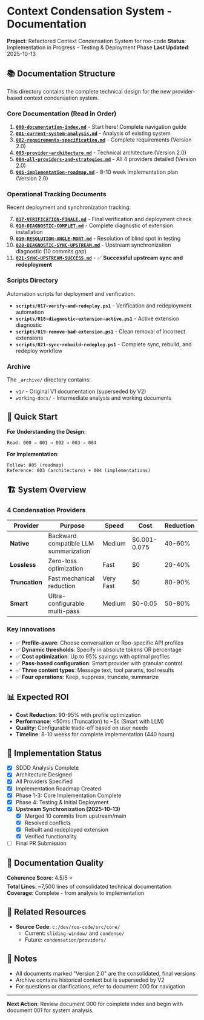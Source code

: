 # Context Condensation System - Documentation

**Project**: Refactored Context Condensation System for roo-code
**Status**: Implementation in Progress - Testing & Deployment Phase
**Last Updated**: 2025-10-13

## 📚 Documentation Structure

This directory contains the complete technical design for the new provider-based context condensation system.

### Core Documentation (Read in Order)

1. **[`000-documentation-index.md`](000-documentation-index.md)** - Start here! Complete navigation guide
2. **[`001-current-system-analysis.md`](001-current-system-analysis.md)** - Analysis of existing system
3. **[`002-requirements-specification.md`](002-requirements-specification.md)** - Complete requirements (Version 2.0)
4. **[`003-provider-architecture.md`](003-provider-architecture.md)** - Technical architecture (Version 2.0)
5. **[`004-all-providers-and-strategies.md`](004-all-providers-and-strategies.md)** - All 4 providers detailed (Version 2.0)
6. **[`005-implementation-roadmap.md`](005-implementation-roadmap.md)** - 8-10 week implementation plan (Version 2.0)

### Operational Tracking Documents

Recent deployment and synchronization tracking:

7. **[`017-VERIFICATION-FINALE.md`](017-VERIFICATION-FINALE.md)** - Final verification and deployment check
8. **[`018-DIAGNOSTIC-COMPLET.md`](018-DIAGNOSTIC-COMPLET.md)** - Complete diagnostic of extension installation
9. **[`019-RESOLUTION-ANGLE-MORT.md`](019-RESOLUTION-ANGLE-MORT.md)** - Resolution of blind spot in testing
10. **[`020-DIAGNOSTIC-SYNC-UPSTREAM.md`](020-DIAGNOSTIC-SYNC-UPSTREAM.md)** - Upstream synchronization diagnostic (10 commits gap)
11. **[`021-SYNC-UPSTREAM-SUCCESS.md`](021-SYNC-UPSTREAM-SUCCESS.md)** - ✅ **Successful upstream sync and redeployment**

### Scripts Directory

Automation scripts for deployment and verification:
- **`scripts/017-verify-and-redeploy.ps1`** - Verification and redeployment automation
- **`scripts/018-diagnostic-extension-active.ps1`** - Active extension diagnostic
- **`scripts/019-remove-bad-extension.ps1`** - Clean removal of incorrect extensions
- **`scripts/021-sync-rebuild-redeploy.ps1`** - Complete sync, rebuild, and redeploy workflow

### Archive

The `_archive/` directory contains:
- `v1/` - Original V1 documentation (superseded by V2)
- `working-docs/` - Intermediate analysis and working documents

## 🎯 Quick Start

**For Understanding the Design**:
```
Read: 000 → 001 → 002 → 003 → 004
```

**For Implementation**:
```
Follow: 005 (roadmap)
Reference: 003 (architecture) + 004 (implementations)
```

## 🏗️ System Overview

### 4 Condensation Providers

| Provider | Purpose | Speed | Cost | Reduction |
|----------|---------|-------|------|-----------|
| **Native** | Backward compatible LLM summarization | Medium | $0.001-0.075 | 40-60% |
| **Lossless** | Zero-loss optimization | Fast | $0 | 20-40% |
| **Truncation** | Fast mechanical reduction | Very Fast | $0 | 80-90% |
| **Smart** | Ultra-configurable multi-pass | Medium | $0-0.05 | 50-80% |

### Key Innovations

- ✅ **Profile-aware**: Choose conversation or Roo-specific API profiles
- ✅ **Dynamic thresholds**: Specify in absolute tokens OR percentage
- ✅ **Cost optimization**: Up to 95% savings with optimal profiles
- ✅ **Pass-based configuration**: Smart provider with granular control
- ✅ **Three content types**: Message text, tool params, tool results
- ✅ **Four operations**: Keep, suppress, truncate, summarize

## 📊 Expected ROI

- **Cost Reduction**: 90-95% with profile optimization
- **Performance**: <50ms (Truncation) to ~5s (Smart with LLM)
- **Quality**: Configurable trade-off based on user needs
- **Timeline**: 8-10 weeks for complete implementation (440 hours)

## 🚀 Implementation Status

- [x] SDDD Analysis Complete
- [x] Architecture Designed
- [x] All Providers Specified
- [x] Implementation Roadmap Created
- [x] Phase 1-3: Core Implementation Complete
- [x] Phase 4: Testing & Initial Deployment
- [x] **Upstream Synchronization (2025-10-13)**
  - [x] Merged 10 commits from upstream/main
  - [x] Resolved conflicts
  - [x] Rebuilt and redeployed extension
  - [x] Verified functionality
- [ ] Final PR Submission

## 📖 Documentation Quality

**Coherence Score**: 4.5/5 ⭐  
**Total Lines**: ~7,500 lines of consolidated technical documentation  
**Coverage**: Complete - from analysis to implementation

## 🔗 Related Resources

- **Source Code**: `c:/dev/roo-code/src/core/`
  - Current: `sliding-window/` and `condense/`
  - Future: `condensation/providers/`

## 📝 Notes

- All documents marked "Version 2.0" are the consolidated, final versions
- Archive contains historical context but is superseded by V2
- For questions or clarifications, refer to document 000 for navigation

---

**Next Action**: Review document 000 for complete index and begin with document 001 for system analysis.